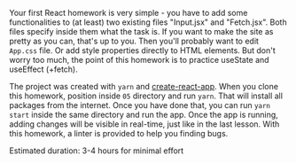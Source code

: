 Your first React homework is very simple - you have to add some functionalities to (at least) two existing files "Input.jsx" and "Fetch.jsx". Both files specify inside them what the task is. If you want to make the site as pretty as you can, that's up to you. Then you'll probably want to edit `App.css` file. Or add style properties directly to HTML elements. But don't worry too much, the point of this homework is to practice useState and useEffect (+fetch).

The project was created with `yarn` and [create-react-app](https://github.com/facebook/create-react-app). When you clone this homework, position inside `05` directory and run `yarn`. That will install all packages from the internet. Once you have done that, you can run `yarn start` inside the same directory and run the app. Once the app is running, adding changes will be visible in real-time, just like in the last lesson. With this homework, a linter is provided to help you finding bugs.

Estimated duration: 3-4 hours for minimal effort
